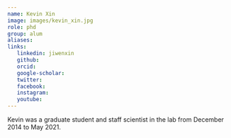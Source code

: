 ```yaml
---
name: Kevin Xin
image: images/kevin_xin.jpg
role: phd
group: alum
aliases:
links:
   linkedin: jiwenxin
   github:
   orcid: 
   google-scholar:
   twitter:
   facebook:
   instagram: 
   youtube:
---
```


Kevin was a graduate student and staff scientist in the lab from December 2014 to May 2021.